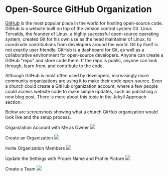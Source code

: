 # Open-Source GitHub Organization

[GitHub](https://github.com) is the most popular place in the world for hosting open-source code. GitHub is a website built on top of the version control system Git. Linus Torvalds, the founder of Linux, a highly successful open-source operating system, created Git for his own use as the head maintainer of Linux, to coordinate contributions from developers around the world. Git by itself is not exactly user friendly. GitHub is a dashboard for Git, as well as a collaborative environment for open-source developers. Anyone can create a GitHub "repo" and store code there. If the repo is public, anyone can look through, learn from, and contribute to the code. 

Although GitHub is most often used by developers, increasingly more community organizations are using it to make their code open-source. Even a church could create a GitHub organization account, where a few people could access website code to make simple updates, such as publishing a new blog post. There is more about this topic in the Jekyll Approach section. 

Below are screenshots showing what a church GitHub organization would look like and the setup process. 

Organization Account with Me as Owner
![](images/pretty-prairie-united-methodist-church-organization-account.jpg)

Create an Organization
![](images/pretty-prairie-united-methodist-church-create-an-organization.jpg)

Invite Organization Members
![](images/pretty-prairie-united-methodist-church-invite-organization-members.jpg)

Update the Settings with Proper Name and Profile Picture
![](images/pretty-prairie-united-methodist-church-settings.jpg)

Create a Team
![](images/pretty-prairie-united-methodist-church-create-a-new-team.jpg)
